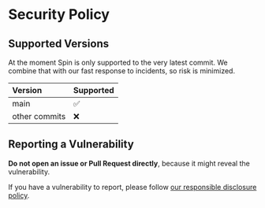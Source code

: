 # Security Policy

## Supported Versions
At the moment Spin is only supported to the very latest commit. We combine that with our fast response to incidents, so risk is minimized.

| Version        | Supported          |
|:-------------- |:------------------ |
| main           | :white_check_mark: |
| other commits  | :x:                |

## Reporting a Vulnerability


**Do not open an issue or Pull Request directly**, because it might reveal the vulnerability.

If you have a vulnerability to report, please follow [our responsible disclosure policy](https://www.notion.so/Responsible-Disclosure-Policy-421a6a3be1714d388ebbadba7eebbdc8).

